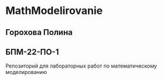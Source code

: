 # MathModelirovanie

## Горохова Полина 
## БПМ-22-ПО-1

Репозиторий для лабораторных работ по математическому моделированию
